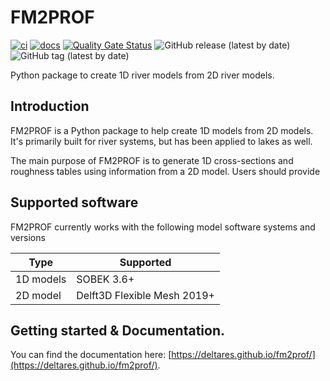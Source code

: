 # FM2PROF

[![ci](https://github.com/Deltares/fm2prof/actions/workflows/ci.yml/badge.svg)](https://github.com/Deltares/fm2prof/actions/workflows/ci.yml)
[![docs](https://github.com/Deltares/fm2prof/actions/workflows/docs.yml/badge.svg)](https://github.com/Deltares/fm2prof/actions/workflows/docs.yml)
[![Quality Gate Status](https://sonarcloud.io/api/project_badges/measure?project=Deltares_Fm2Prof&metric=alert_status)](https://sonarcloud.io/summary/new_code?id=Deltares_Fm2Prof)
![GitHub release (latest by date)](https://img.shields.io/github/v/release/Deltares/fm2prof)
![GitHub tag (latest by date)](https://img.shields.io/github/v/tag/Deltares/fm2prof)

Python package to create 1D river models from 2D river models. 


## Introduction

FM2PROF is a Python package to help create 1D models from 2D models. It's primarily built for river systems, but has been applied to lakes as well. 

The main purpose of FM2PROF is to generate 1D cross-sections and roughness tables using information from a 2D model. Users should provide 




## Supported software

FM2PROF currently works with the following model software systems and versions

| Type | Supported | 
| --- | --- | 
| 1D models | SOBEK 3.6+ | 
| 2D model | Delft3D Flexible Mesh 2019+ | 

## Getting started &  Documentation.
You can find the documentation here: [https://deltares.github.io/fm2prof/](https://deltares.github.io/fm2prof/).

